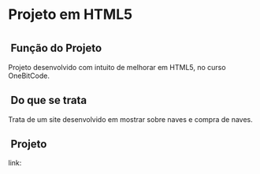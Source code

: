 <h1>Projeto em HTML5<h1> 

 ## &nbsp;Função do Projeto
 Projeto desenvolvido com intuito de melhorar em HTML5, no curso OneBitCode.
  
 ## &nbsp;Do que se trata
  Trata de um site desenvolvido em mostrar sobre naves e compra de naves.
 
 ## &nbsp;Projeto
  link:

